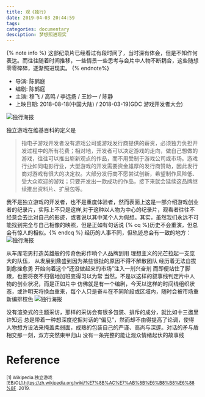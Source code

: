 ```yaml
---
title: 观《独行》
date: 2019-04-03 20:44:59
tags:
categories: documentary
desciption: 梦想照进现实
---
```

{% note info %}
这部纪录片已经看过有段时间了，当时深有体会，但是不知作何表达。而往往随着时间推移，一些情景一些思考与会片中人物不断耦合，这些随想零零碎碎，逐渐照进现实。
{% endnote%}

- 导演: 陈鹤庭
- 编剧: 陈鹤庭
- 主演: 穆飞 / 高鸣 / 李远扬 / 王妙一 / 陈静
- 上映日期: 2018-08-18(中国大陆) / 2018-03-19(GDC 游戏开发者大会)

![独行海报](https://pic4.zhimg.com/80/v2-fa04196228d3dc6ad1343ce29e7c4afb_hd.jpg)

独立游戏在维基百科的定义是
>指电子游戏开发者没有游戏公司或游戏发行商提供的薪资，必须独力负担开发过程中的所有花费；相对地，开发者可以决定游戏的走向，做自己想做的游戏，往往可以推出崭新观点的作品，而不用受制于游戏公司或市场。游戏行业如同电影行业，大型游戏的开发需要资金雄厚的发行商赞助，因此发行商对游戏有很大的决定权。大部分发行商不愿尝试创新，希望制作风险低、受大众欢迎的游戏；只要开发出一款成功的作品，接下来就会延续这品牌继续推出资料片、扩展包等。

我不是独立游戏的开发者，也不是重度体验者，然而表面上这是一部介绍游戏创业者的纪录片，实际上不只是这样,对于这种以人物为中心的纪录片，观看者往往不经意会去比对自己的影迹，或者说以其中某个人为假想。其实，虽然我们永远不可能找到完全与自己相像的映照，但是正如有句话说
{% cq %}历史不会重演，但总会有惊人的相似。{% endcq %}
经历的人事不同，但轨迹总会有一致的地方：
![独行海报](https://pic2.zhimg.com/80/v2-51b204ea6dc65ab9da76515da0f1fd05_hd.jpg)

从车库宅男打造英雄般的传奇色彩作响个人品牌到用 理想主义的光芒拉起一支庞大的队伍，
从发展到鼎盛到因为某些很扯的原因不得不解散团队
经历着无法自拔到愈挫愈勇
开始向着这个“还没做起来的市场”注入一剂兴奋剂
而即便站住了脚跟，也要将夜不归宿地加班变得习以为常
当然，不是以这样的叙事线判定片中人物的创业状况，而是正如片中 仿佛就是有一个编剧，今天以这样的时间线组织状态，或许明天将换血重来，每个人只是奋斗在不同阶段或区域内，随时会被市场重新编排校色
![独行海报](https://pic2.zhimg.com/80/v2-51b204ea6dc65ab9da76515da0f1fd05_hd.jpg)

没有渲染式的主题采访，那样的采访会有很多包装、排斥的成分，就比如十三邀里许知远
总是带着一种想深度挖掘对话的“偏见”，然而却不由得提高了论调，使得人物想方设法来掩盖柔弱面，成熟的包装自己的严谨、高尚与深邃。对话的矛与盾相交那一刻，双方突然束甲归山
没有一条完整的能让观众情绪起伏的故事线


# Reference

<small>[1] Wikipedia.独立游戏[EB/OL].https://zh.wikipedia.org/wiki/%E7%8B%AC%E7%AB%8B%E6%B8%B8%E6%88%8F .2019.</small> 